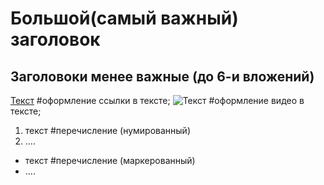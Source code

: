 # Большой(самый важный) заголовок
## Заголовоки менее важные (до 6-и вложений)

[Текст](ссылка) #оформление ссылки в тексте;
![Текст](ссылка) #оформление видео в тексте;
1. текст #перечисление (нумированный)
2. ....
   
- текст #перечисление (маркерованный)
- ....